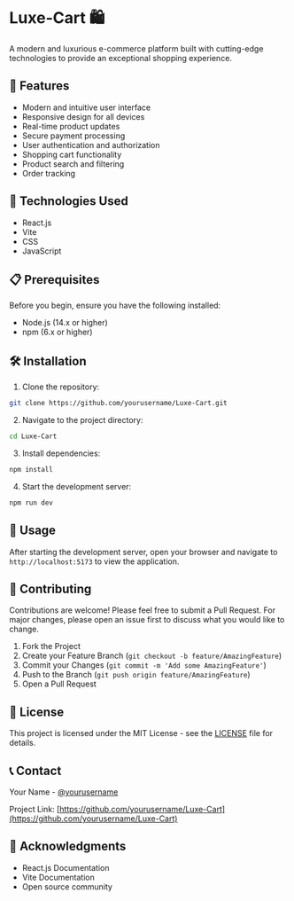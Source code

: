 # Luxe-Cart 🛍️

A modern and luxurious e-commerce platform built with cutting-edge technologies to provide an exceptional shopping experience.

## 🌟 Features

- Modern and intuitive user interface
- Responsive design for all devices
- Real-time product updates
- Secure payment processing
- User authentication and authorization
- Shopping cart functionality
- Product search and filtering
- Order tracking

## 🚀 Technologies Used

- React.js
- Vite
- CSS
- JavaScript

## 📋 Prerequisites

Before you begin, ensure you have the following installed:
- Node.js (14.x or higher)
- npm (6.x or higher)

## 🛠️ Installation

1. Clone the repository:
```bash
git clone https://github.com/yourusername/Luxe-Cart.git
```

2. Navigate to the project directory:
```bash
cd Luxe-Cart
```

3. Install dependencies:
```bash
npm install
```

4. Start the development server:
```bash
npm run dev
```

## 🔧 Usage

After starting the development server, open your browser and navigate to `http://localhost:5173` to view the application.

## 🤝 Contributing

Contributions are welcome! Please feel free to submit a Pull Request. For major changes, please open an issue first to discuss what you would like to change.

1. Fork the Project
2. Create your Feature Branch (`git checkout -b feature/AmazingFeature`)
3. Commit your Changes (`git commit -m 'Add some AmazingFeature'`)
4. Push to the Branch (`git push origin feature/AmazingFeature`)
5. Open a Pull Request

## 📝 License

This project is licensed under the MIT License - see the [LICENSE](LICENSE) file for details.

## 📞 Contact

Your Name - [@yourusername](https://github.com/yourusername)

Project Link: [https://github.com/yourusername/Luxe-Cart](https://github.com/yourusername/Luxe-Cart)

## 🙏 Acknowledgments

- React.js Documentation
- Vite Documentation
- Open source community
